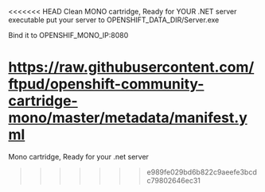 <<<<<<< HEAD
Clean MONO cartridge,
Ready for YOUR .NET server executable
put your server to OPENSHIFT_DATA_DIR/Server.exe

Bind it to OPENSHIF_MONO_IP:8080

https://raw.githubusercontent.com/ftpud/openshift-community-cartridge-mono/master/metadata/manifest.yml
=======
Mono cartridge, 
Ready for your .net server
>>>>>>> e989fe029bd6b822c9aeefe3bcdc79802646ec31
